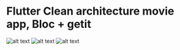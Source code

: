 # Flutter Clean architecture movie app, Bloc + getit 

![alt text](https://github.com/moohammed-gaber/clean_arch_movie_app/blob/master/assets/github_readme/1.png?raw=true)
![alt text](https://github.com/moohammed-gaber/clean_arch_movie_app/blob/master/assets/github_readme/2.png?raw=true)
![alt text](https://github.com/moohammed-gaber/clean_arch_movie_app/blob/master/assets/github_readme/3.png?raw=true)
